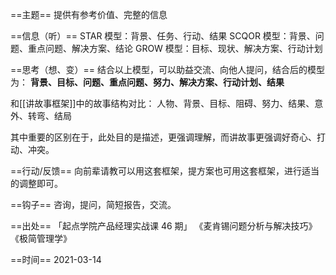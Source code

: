 ==主题==
提供有参考价值、完整的信息

==信息（听）==
STAR 模型：背景、任务、行动、结果
SCQOR 模型：背景、问题、重点问题、解决方案、结论
GROW 模型：目标、现状、解决方案、行动计划

==思考（想、变）==
结合以上模型，可以助益交流、向他人提问，结合后的模型为：
**背景、目标、问题、重点问题、努力、解决方案、行动计划、结果**

和[[讲故事框架]]中的故事结构对比：
人物、背景、目标、阻碍、努力、结果、意外、转弯、结局

其中重要的区别在于，此处目的是描述，更强调理解，而讲故事更强调好奇心、打动、冲突。

==行动/反馈==
向前辈请教可以用这套框架，提方案也可用这套框架，进行适当的调整即可。

==钩子==
咨询，提问，简短报告，交流。

==出处==
「起点学院产品经理实战课 46 期」
《麦肯锡问题分析与解决技巧》
《极简管理学》

==时间==
2021-03-14
